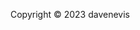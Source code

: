 <html>
<head>
	<title>thisistheoldreadme</title>
	<link rel="stylesheet" type="text/css" href="style.css">
</head>
	<footer>
		<p>Copyright © 2023 davenevis</p>
	</footer>
</body>
</html>
